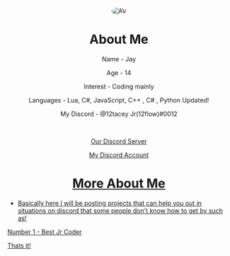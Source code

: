 <p align="center">
<a>
<img src="https://avatars1.githubusercontent.com/u/70435833?s=400&u=c5212ead5a81cdda4aa0590927055e3d214dac67&v=4" alt="AV" style="border-radius: 50%;">
</a>

</p>
<div class="display">
<h1 style="text-align: center;" align="center"> About Me </h1>
<p style="text-align: center;"align="center">Name - Jay<br></p>
<p style="text-align: center;"align="center">Age - 14<br></p>
<p style="text-align: center;"align="center">Interest - Coding mainly<br></p>
<p style="text-align: center;"align="center">Languages - Lua, C#, JavaScript, C++ , C# , Python Updated!<br></p>
<p style="text-align: center;"align="center">My Discord - @12tacey Jr(12flow)#0012<br></p>
<p style="text-align: center;"align="center"><br></p>


<p align="center">
<a href="https://discord.gg/237vydW"> <p style="text-align: center;"align="center">Our Discord Server<br></p></>
<p align="center">
<a href="https://discord.com/users/465749875737493504"> <p style="text-align: center;"align="center">My Discord Account<br></p></>

    
<p align="center"> 
<h1 style="text-align: center;" align="center"> More About Me</h1>

- Basically here I will be posting projects that can help you out in situations on discord that some people don't know how to get by such as!

Number 1 - Best Jr Coder


Thats it!

  
